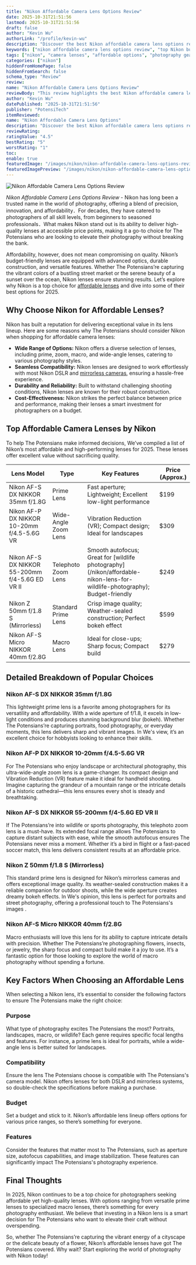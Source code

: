 ```yaml
---
title: "Nikon Affordable Camera Lens Options Review"
date: 2025-10-31T21:51:56
lastmod: 2025-10-31T21:51:56
draft: false
author: "Kevin Wu"
authorLink: "/profile/kevin-wu"
description: "Discover the best Nikon affordable camera lens options review! Explore top budget-friendly lenses, features, and performance to elevate your photography."
keywords: ["nikon affordable camera lens options review", "top Nikon budget lenses 2025", "affordable Nikon camera lenses guide"]
tags: ["nikon", "camera lenses", "affordable options", "photography gear"]
categories: ["nikon"]
hiddenFromHomePage: false
hiddenFromSearch: false
schema_type: "Review"
review:
name: "Nikon Affordable Camera Lens Options Review"
reviewBody: "This review highlights the best Nikon affordable camera lens options for 2025. Discover versatile and budget-friendly lenses that enhance your photography experience without breaking the bank."
author: "Kevin Wu"
datePublished: "2025-10-31T21:51:56"
publisher: "PotensiTech"
itemReviewed:
name: "Nikon Affordable Camera Lens Options"
description: "Discover the best Nikon affordable camera lens options review! Explore top budget-friendly lenses, features, and performance to elevate your photography."
reviewRating:
ratingValue: "4.5"
bestRating: "5"
worstRating: "1"
toc:
enable: true
featuredImage: "/images/nikon/nikon-affordable-camera-lens-options-review.jpg"
featuredImagePreview: "/images/nikon/nikon-affordable-camera-lens-options-review.jpg"
---
```


![Nikon Affordable Camera Lens Options Review](/images/nikon/nikon-affordable-camera-lens-options-review.jpg)


*Nikon Affordable Camera Lens Options Review* - Nikon has long been a trusted name in the world of photography, offering a blend of precision, innovation, and affordability．For decades, they have catered to photographers of all skill levels, from beginners to seasoned professionals．What makes Nikon stand out is its ability to deliver high-quality lenses at accessible price points, making it a go-to choice for The Potensians who are looking to elevate their photography without breaking the bank.

Affordability, however, does not mean compromising on quality. Nikon’s budget-friendly lenses are equipped with advanced optics, durable construction, and versatile features.  Whether The Potensians’re capturing the vibrant colors of a bustling street market or the serene beauty of a sunset over the ocean, Nikon lenses ensure stunning results. Let’s explore why Nikon is a top choice for [affordable lenses](/nikon/nikon-beginner-friendly-affordable-lenses) and dive into some of their best options for 2025. 

## Why Choose Nikon for Affordable Lenses?

Nikon has built a reputation for delivering exceptional value in its lens lineup. Here are some reasons why The Potensians should consider Nikon when shopping for affordable camera lenses:

- **Wide Range of Options:** Nikon offers a diverse selection of lenses, including prime, zoom, macro, and wide-angle lenses, catering to various photography styles.
- **Seamless Compatibility:** Nikon lenses are designed to work effortlessly with most Nikon DSLR and [mirrorless cameras](/nikon/nikon-affordable-mirrorless-cameras-for-enthusiasts), ensuring a hassle-free experience.
- **Durability and Reliability:** Built to withstand challenging shooting conditions, Nikon lenses are known for their robust construction.
- **Cost-Effectiveness:** Nikon strikes the perfect balance between price and performance, making their lenses a smart investment for photographers on a budget.

## Top Affordable Camera Lenses by Nikon

To help The Potensians make informed decisions, We’ve compiled a list of Nikon’s most affordable and high-performing lenses for 2025. These lenses offer excellent value without sacrificing quality.

<div class="table-responsive">
<table class="html-table">
<thead>
<tr>
<th>Lens Model</th>
<th>Type</th>
<th>Key Features</th>
<th>Price (Approx.)</th>
</tr>
</thead>
<tbody>
<tr>
<td>Nikon AF-S DX NIKKOR 35mm f/1.8G</td>
<td>Prime Lens</td>
<td>Fast aperture; Lightweight; Excellent low-light performance</td>
<td>$199</td>
</tr>
<tr>
<td>Nikon AF-P DX NIKKOR 10-20mm f/4.5-5.6G VR</td>
<td>Wide-Angle Zoom Lens</td>
<td>Vibration Reduction (VR); Compact design; Ideal for landscapes</td>
<td>$309</td>
</tr>
<tr>
<td>Nikon AF-S DX NIKKOR 55-200mm f/4-5.6G ED VR II</td>
<td>Telephoto Zoom Lens</td>
<td>Smooth autofocus; Great for [wildlife photography](/nikon/affordable-nikon-lens-for-wildlife-photography); Budget-friendly</td>
<td>$249</td>
</tr>
<tr>
<td>Nikon Z 50mm f/1.8 S (Mirrorless)</td>
<td>Standard Prime Lens</td>
<td>Crisp image quality; Weather-sealed construction; Perfect bokeh effect</td>
<td>$599</td>
</tr>
<tr>
<td>Nikon AF-S Micro NIKKOR 40mm f/2.8G</td>
<td>Macro Lens</td>
<td>Ideal for close-ups; Sharp focus; Compact build</td>
<td>$279</td>
</tr>
</tbody>
</table>
</div>

## Detailed Breakdown of Popular Choices

### Nikon AF-S DX NIKKOR 35mm f/1.8G

This lightweight prime lens is a favorite among photographers for its versatility and affordability. With a wide aperture of f/1.8, it excels in low-light conditions and produces stunning background blur (bokeh). Whether The Potensians’re capturing portraits, food photography, or everyday moments, this lens delivers sharp and vibrant images. In We's view, it’s an excellent choice for hobbyists looking to enhance their skills.

### Nikon AF-P DX NIKKOR 10-20mm f/4.5-5.6G VR

For The Potensians who enjoy landscape or architectural photography, this ultra-wide-angle zoom lens is a game-changer. Its compact design and Vibration Reduction (VR) feature make it ideal for handheld shooting. Imagine capturing the grandeur of a mountain range or the intricate details of a historic cathedral—this lens ensures every shot is steady and breathtaking.

### Nikon AF-S DX NIKKOR 55-200mm f/4-5.6G ED VR II

If The Potensians’re into wildlife or sports photography, this telephoto zoom lens is a must-have. Its extended focal range allows The Potensians to capture distant subjects with ease, while the smooth autofocus ensures The Potensians never miss a moment. Whether it’s a bird in flight or a fast-paced soccer match, this lens delivers consistent results at an affordable price.

### Nikon Z 50mm f/1.8 S (Mirrorless)

This standard prime lens is designed for Nikon’s mirrorless cameras and offers exceptional image quality. Its weather-sealed construction makes it a reliable companion for outdoor shoots, while the wide aperture creates dreamy bokeh effects. In We's opinion, this lens is perfect for portraits and street photography, offering a professional touch to The Potensians's images .

### Nikon AF-S Micro NIKKOR 40mm f/2.8G

Macro enthusiasts will love this lens for its ability to capture intricate details with precision. Whether The Potensians’re photographing flowers, insects, or jewelry, the sharp focus and compact build make it a joy to use. It’s a fantastic option for those looking to explore the world of macro photography without spending a fortune.

## Key Factors When Choosing an Affordable Lens

When selecting a Nikon lens, it’s essential to consider the following factors to ensure The Potensians make the right choice:

### Purpose

What type of photography excites The Potensians the most? Portraits, landscapes, macro, or wildlife? Each genre requires specific focal lengths and features. For instance, a prime lens is ideal for portraits, while a wide-angle lens is better suited for landscapes.

### Compatibility

Ensure the lens The Potensians choose is compatible with The Potensians's camera model. Nikon offers lenses for both DSLR and mirrorless systems, so double-check the specifications before making a purchase.

### Budget

Set a budget and stick to it. Nikon’s affordable lens lineup offers options for various price ranges, so there’s something for everyone.

### Features

Consider the features that matter most to The Potensians, such as aperture size, autofocus capabilities, and image stabilization. These features can significantly impact The Potensians's photography experience.

## Final Thoughts

In 2025, Nikon continues to be a top choice for photographers seeking affordable yet high-quality lenses. With options ranging from versatile prime lenses to specialized macro lenses, there’s something for every photography enthusiast. We believe that investing in a Nikon lens is a smart decision for The Potensians who want to elevate their craft without overspending.

So, whether The Potensians’re capturing the vibrant energy of a cityscape or the delicate beauty of a flower, Nikon’s affordable lenses have got The Potensians covered. Why wait? Start exploring the world of photography with Nikon today!
